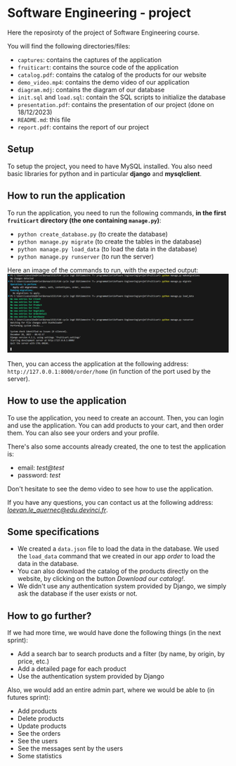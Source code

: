 # Software Engineering - project

Here the reposiroty of the project of Software Engineering course.

You will find the following directories/files:
- `captures`: contains the captures of the application
- `fruiticart`: contains the source code of the application
- `catalog.pdf`: contains the catalog of the products for our website
- `demo_video.mp4`: contains the demo video of our application
- `diagram.mdj`: contains the diagram of our database
- `init.sql` and `load.sql`: contain the SQL scripts to initialize the database
- `presentation.pdf`: contains the presentation of our project (done on 18/12/2023)
- `README.md`: this file
- `report.pdf`: contains the report of our project

## Setup

To setup the project, you need to have MySQL installed. You also need basic libraries for python and in particular **django** and **mysqlclient**.

## How to run the application

To run the application, you need to run the following commands, **in the first `fruiticart` directory (the one containing `manage.py`)**:
- `python create_database.py` (to create the database)
- `python manage.py migrate` (to create the tables in the database)
- `python manage.py load_data` (to load the data in the database)
- `python manage.py runserver` (to run the server)

Here an image of the commands to run, with the expected output:
![commands](captures/how_to_run.png)

Then, you can access the application at the following address: `http://127.0.0.1:8000/order/home` (in function of the port used by the server).

## How to use the application

To use the application, you need to create an account. Then, you can login and use the application. You can add products to your cart, and then order them. You can also see your orders and your profile.

There's also some accounts already created, the one to test the application is:
- email: *test@test*
- password: *test*

Don't hesitate to see the demo video to see how to use the application.

If you have any questions, you can contact us at the following address: *loevan.le_quernec@edu.devinci.fr*.

## Some specifications

- We created a `data.json` file to load the data in the database. We used the `load_data` command that we created in our app *order* to load the data in the database.
- You can also download the catalog of the products directly on the website, by clicking on the button *Download our catalog!*.
- We didn't use any authentication system provided by Django, we simply ask the database if the user exists or not.

## How to go further?

If we had more time, we would have done the following things (in the next sprint):
- Add a search bar to search products and a filter (by name, by origin, by price, etc.)
- Add a detailed page for each product
- Use the authentication system provided by Django

Also, we would add an entire admin part, where we would be able to (in futures sprint):
- Add products
- Delete products
- Update products
- See the orders
- See the users
- See the messages sent by the users
- Some statistics